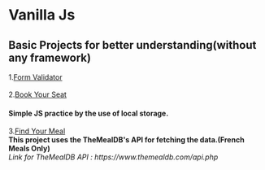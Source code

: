 # Vanilla Js
 <h2>Basic Projects for better understanding(without any framework)<br></h2>
 1.<a href="https://github.com/iamketan56/Vanilla-Js/tree/main/Form%20Validator">Form Validator</a>
 <br>
<br>
2.<a href = "https://iamketan56.github.io/Vanilla-Js/Book%20Your%20Ticket/index.html">Book Your Seat</a>
<h4>Simple JS practice by the use of local storage.</h4>
3.<a href = "https://iamketan56.github.io/Vanilla-Js/Find%20Your%20Meal/index.html">Find Your Meal</a><br>
<b>This project uses the TheMealDB's API for fetching the data.(French Meals Only)</b><br>
<i>Link for TheMealDB API : https://www.themealdb.com/api.php </i>


